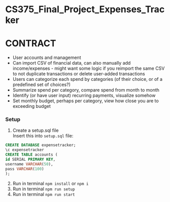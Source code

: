 # CS375_Final_Project_Expenses_Tracker

# CONTRACT

- User accounts and management
- Can import CSV of financial data, can also manually add income/expenses - might want some logic if you reimport the same CSV to not duplicate transactions or delete user-added transactions
- Users can categorize each spend by categories (of their choice, or of a predefined set of choices?)
- Summarize spend per category, compare spend from month to month
- Identify (or have user input) recurring payments, visualize somehow
- Set monthly budget, perhaps per category, view how close you are to exceeding budget

### Setup
1. Create a setup.sql file<br />
Insert this into `setup.sql` file:
```sql
CREATE DATABASE expensetracker;
\c expensetracker
CREATE TABLE accounts (
id SERIAL PRIMARY KEY,
username VARCHAR(50),
pass VARCHAR(100)
);
```
2. Run in terminal `npm install` or `npm i`
3. Run in terminal `npm run setup`
4. Run in terminal `npm run start`
